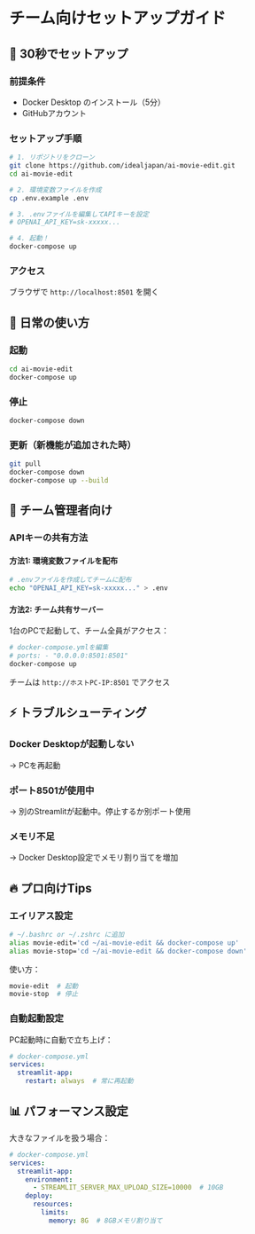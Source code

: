 # チーム向けセットアップガイド

## 🚀 30秒でセットアップ

### 前提条件
- Docker Desktop のインストール（5分）
- GitHubアカウント

### セットアップ手順

```bash
# 1. リポジトリをクローン
git clone https://github.com/idealjapan/ai-movie-edit.git
cd ai-movie-edit

# 2. 環境変数ファイルを作成
cp .env.example .env

# 3. .envファイルを編集してAPIキーを設定
# OPENAI_API_KEY=sk-xxxxx...

# 4. 起動！
docker-compose up
```

### アクセス
ブラウザで `http://localhost:8501` を開く

## 📝 日常の使い方

### 起動
```bash
cd ai-movie-edit
docker-compose up
```

### 停止
```bash
docker-compose down
```

### 更新（新機能が追加された時）
```bash
git pull
docker-compose down
docker-compose up --build
```

## 🎯 チーム管理者向け

### APIキーの共有方法

#### 方法1: 環境変数ファイルを配布
```bash
# .envファイルを作成してチームに配布
echo "OPENAI_API_KEY=sk-xxxxx..." > .env
```

#### 方法2: チーム共有サーバー
1台のPCで起動して、チーム全員がアクセス：
```bash
# docker-compose.ymlを編集
# ports: - "0.0.0.0:8501:8501"
docker-compose up
```

チームは `http://ホストPC-IP:8501` でアクセス

## ⚡ トラブルシューティング

### Docker Desktopが起動しない
→ PCを再起動

### ポート8501が使用中
→ 別のStreamlitが起動中。停止するか別ポート使用

### メモリ不足
→ Docker Desktop設定でメモリ割り当てを増加

## 🔥 プロ向けTips

### エイリアス設定
```bash
# ~/.bashrc or ~/.zshrc に追加
alias movie-edit='cd ~/ai-movie-edit && docker-compose up'
alias movie-stop='cd ~/ai-movie-edit && docker-compose down'
```

使い方：
```bash
movie-edit  # 起動
movie-stop  # 停止
```

### 自動起動設定
PC起動時に自動で立ち上げ：
```yaml
# docker-compose.yml
services:
  streamlit-app:
    restart: always  # 常に再起動
```

## 📊 パフォーマンス設定

大きなファイルを扱う場合：
```yaml
# docker-compose.yml
services:
  streamlit-app:
    environment:
      - STREAMLIT_SERVER_MAX_UPLOAD_SIZE=10000  # 10GB
    deploy:
      resources:
        limits:
          memory: 8G  # 8GBメモリ割り当て
```